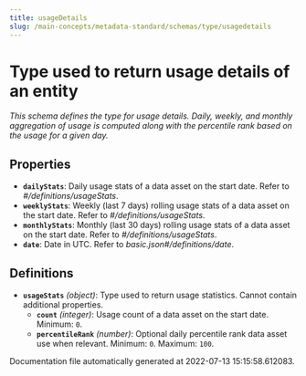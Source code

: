 ```yaml
---
title: usageDetails
slug: /main-concepts/metadata-standard/schemas/type/usagedetails
---
```


# Type used to return usage details of an entity

*This schema defines the type for usage details. Daily, weekly, and monthly aggregation of usage is computed along with the percentile rank based on the usage for a given day.*

## Properties

- **`dailyStats`**: Daily usage stats of a data asset on the start date. Refer to *#/definitions/usageStats*.
- **`weeklyStats`**: Weekly (last 7 days) rolling usage stats of a data asset on the start date. Refer to *#/definitions/usageStats*.
- **`monthlyStats`**: Monthly (last 30 days) rolling usage stats of a data asset on the start date. Refer to *#/definitions/usageStats*.
- **`date`**: Date in UTC. Refer to *basic.json#/definitions/date*.
## Definitions

- **`usageStats`** *(object)*: Type used to return usage statistics. Cannot contain additional properties.
  - **`count`** *(integer)*: Usage count of a data asset on the start date. Minimum: `0`.
  - **`percentileRank`** *(number)*: Optional daily percentile rank data asset use when relevant. Minimum: `0`. Maximum: `100`.


Documentation file automatically generated at 2022-07-13 15:15:58.612083.
